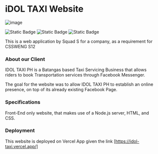 # iDOL TAXI Website
![image](https://github.com/GenuinoVitto/iDOL_Taxi/assets/78674453/b1c3a2d6-4c55-490c-a99d-4a50f391a094)

![Static Badge](https://img.shields.io/badge/HTML-CSS-Javascript)
![Static Badge](https://img.shields.io/badge/JavaScript-yellow)
![Static Badge](https://img.shields.io/badge/Vercel-blue)




This is a web application by Squad S for a company, as a requirement for CSSWENG S12

### About our Client
IDOL TAXI PH is a Batangas based Taxi Servicing Business that allows riders to book Transportation services through Facebook Messenger.

The goal for the website was to allow IDOL TAXI PH to establish an online presence, on top of its already existing Facebook Page.

### Specifications
Front-End only website, that makes use of a Node.js server, HTML, and CSS. 

### Deployment
This website is deployed on Vercel App given the link [https://idol-taxi.vercel.app/]
